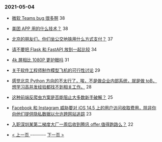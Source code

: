 ### 2021-05-04 
- [微软 Teams bug 很多啊](https://www.v2ex.com/t/774801) 38
- [美团 APP 用的什么技术？](https://www.v2ex.com/t/774833) 38
- [北京的朋友们，你们坐公交地铁用什么方式支付？](https://www.v2ex.com/t/774819) 37
- [请不要把 Flask 和 FastAPI 放到一起比较](https://www.v2ex.com/t/774831) 34
- [4k 屏相比 1080P 更护眼吗](https://www.v2ex.com/t/774776) 31
- [关于软件工程师制作模型飞机的可行性讨论](https://www.v2ex.com/t/774806) 29
- [感觉北京 Python 方向的不太行了，唉，不是做企业内部系统，就是做 toB，想学习高并发经验都找不到相关工作。](https://www.v2ex.com/t/774840) 28
- [这种前端反爬虫方案是否能阻止大多数新手破解？](https://www.v2ex.com/t/774807) 25
- [Facebook 和 Instagram 威胁要对 iOS 14.5 上的用户访问收取费用，除非你向他们提供隐私数据以允许跨网站追踪](https://www.v2ex.com/t/774864) 23
- [入职深圳某第二梯度大厂一周后收到腾讯 offer,值得跑路么？](https://www.v2ex.com/t/774799) 22 

- [ < 上一页 ](https://github.com/able8/v2ex-hot-record/blob/master/2021-05-03.md) -------- [ 下一页 > ](https://github.com/able8/v2ex-hot-record/blob/master/2021-05-05.md)